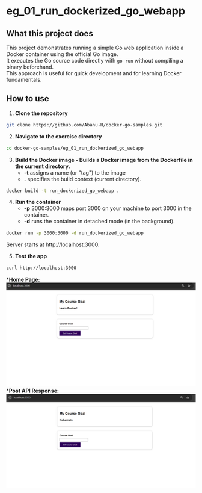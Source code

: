 # eg_01_run_dockerized_go_webapp

## What this project does
This project demonstrates running a simple Go web application inside a Docker container using the official Go image.  
It executes the Go source code directly with `go run` without compiling a binary beforehand.  
This approach is useful for quick development and for learning Docker fundamentals.

## How to use

1. **Clone the repository**
```bash
git clone https://github.com/Abanu-H/docker-go-samples.git
```
2. **Navigate to the exercise directory**
```bash
cd docker-go-samples/eg_01_run_dockerized_go_webapp
```
3. **Build the Docker image - Builds a Docker image from the Dockerfile in the current directory.**
   - **-t** assigns a name (or "tag") to the image
   - **.** specifies the build context (current directory).
```bash
docker build -t run_dockerized_go_webapp .
```
4. **Run the container**
   - **-p** 3000:3000 maps port 3000 on your machine to port 3000 in the container.
   - **-d** runs the container in detached mode (in the background).
```bash
docker run -p 3000:3000 -d run_dockerized_go_webapp
```
Server starts at http://localhost:3000.

5. **Test the app**

```bash
curl http://localhost:3000
```
***Home Page:**
![Screenshot Get Api](api_response/get_goal_response.png)
***Post API Response:**
![Screenshot Post Api](api_response/post_goal_response.png)
